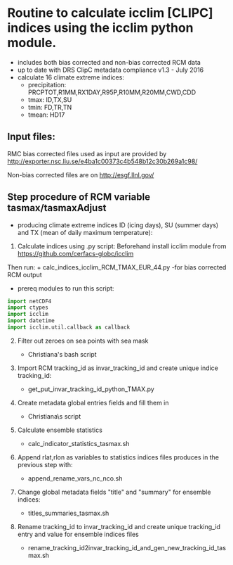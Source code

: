 Routine to calculate icclim [CLIPC] indices using the icclim python module.
==
- includes both bias corrected and non-bias corrected RCM data
- up to date with DRS ClipC metadata compliance v1.3 - July 2016
- calculate 16 climate extreme indices:
	+ precipitation: PRCPTOT,R1MM,RX1DAY,R95P,R10MM,R20MM,CWD,CDD
	+ tmax: ID,TX,SU
	+ tmin: FD,TR,TN
	+ tmean: HD17

Input files:
--
RMC bias corrected files used as input are provided by http://exporter.nsc.liu.se/e4ba1c00373c4b548b12c30b269a1c98/

Non-bias corrected files are on http://esgf.llnl.gov/

Step procedure of RCM variable tasmax/tasmaxAdjust
--
- producing climate extreme indices ID (icing days), SU (summer days) and TX (mean of daily maximum temperature):


1. Calculate indices using .py script:
Beforehand install icclim module from https://github.com/cerfacs-globc/icclim

Then run:
	+ calc_indices_icclim_RCM_TMAX_EUR_44.py -for bias corrected RCM output

- prereq modules to run this script:

```python
import netCDF4
import ctypes
import icclim
import datetime
import icclim.util.callback as callback

```
    
2. Filter out zeroes on sea points with sea mask 
	+ Christiana's bash script
    
3. Import RCM tracking_id as invar_tracking_id and create unique indice tracking_id: 
	+ get_put_invar_tracking_id_python_TMAX.py

4. Create metadata global entries fields and fill them in
	+ Christiana\s script
    
5. Calculate ensemble statistics
    + calc_indicator_statistics_tasmax.sh

6. Append rlat,rlon as variables to statistics indices files produces in the previous step with:
    + append_rename_vars_nc_nco.sh

7. Change global metadata fields "title" and "summary" for ensemble indices:
    + titles_summaries_tasmax.sh

8. Rename tracking_id to invar_tracking_id and create unique tracking_id entry and value for ensemble indices files
    + rename_tracking_id2invar_tracking_id_and_gen_new_tracking_id_tasmax.sh
    





